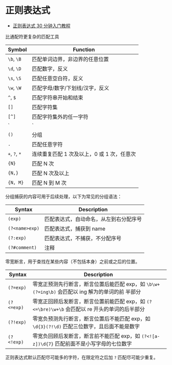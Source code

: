 # 正则表达式

- [正则表达式 30 分钟入门教程](https://deerchao.cn/tutorials/regex/regex.htm)

比通配符更复杂的匹配工具

| Symbol        | Function                                   |
| ------------- | ------------------------------------------ |
| `\b`, `\B`    | 匹配单词边界，非边界的任意位置             |
| `\d`, `\D`    | 匹配数字，反义                             |
| `\s`, `\S`    | 匹配任意空白符，反义                       |
| `\w`, `\W`    | 匹配字母/数字/下划线/汉字，反义            |
| `^`, `$`      | 匹配字符串开始和结束                       |
| `[]`          | 匹配字符集                                 |
| `[^]`         | 匹配字符集外的任一字符                     |
| `|`           | 分支，注意短路                             |
| `()`          | 分组                                       |
| `.`           | 匹配任意字符                               |
| `+`, `?`, `*` | 连续重复匹配 1 次及以上，0 或 1 次，任意次 |
| `{N}`         | 匹配 N 次                                  |
| `{N,}`        | 匹配 N 次及以上                            |
| `{N, M}`      | 匹配 N 到 M 次                             |

分组捕获的内容可用于后续处理，以下为常见的分组语法：

| Syntax         | Description                            |
| -------------- | -------------------------------------- |
| `(exp)`        | 匹配表达式，自动命名，从左到右分配序号 |
| `(?<name>exp)` | 匹配表达式，捕获到 name                |
| `(?:exp)`      | 匹配表达式，不捕获，不分配序号         |
| `(?#comment)`  | 注释                                   |

零宽断言，用于查找在某些内容（不包括本身）之前或之后的位置。

| Syntax     | Description                                                  |
| ---------- | ------------------------------------------------------------ |
| `(?=exp)`  | 零宽正预测先行断言，断言位置后能匹配 exp，如 `\b\w+(?=ing\b)` 会匹配以 ing 解为的单词的前 半部分 |
| `(?<=exp)` | 零宽正回顾后发断言，断言位置前能匹配 exp，如 `(?<=\bre)\w+\b` 会匹配以 re 开头的单词的后半部分 |
| `(?!exp)`  | 零宽负预测先行断言，断言位置后不能匹配 exp，如 `\d{3}(?!\d)` 匹配三位数字，且后面不能是数字 |
| `(?<!exp)` | 零宽负回顾后发断言，断言前不能匹配 exp，如 `(?<![a-z])\d{7}` 匹配前面不是小写字母的七位数字 |

正则表达式默认匹配尽可能多的字符，在限定符之后加 `?` 匹配尽可能少重复。